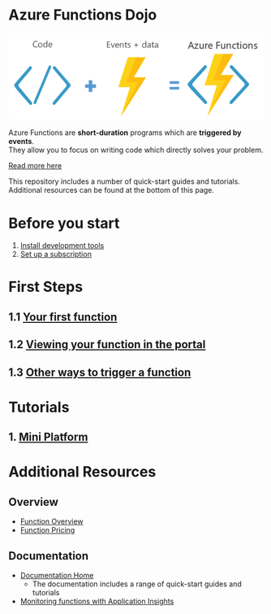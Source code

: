 # Azure Functions Dojo

![Functions Banner](/Images/banner.png)

Azure Functions are **short-duration** programs which are **triggered by events**.<br>
They allow you to focus on writing code which directly solves your problem.

[Read more here](https://docs.microsoft.com/en-gb/azure/azure-functions/functions-overview)


This repository includes a number of quick-start guides and tutorials.<br>
Additional resources can be found at the bottom of this page.




# Before you start
1. [Install development tools](/Development-Tools.md)
2. [Set up a subscription](/Subscription-Setup.md)

# First Steps
## 1.1 [Your first function](/First-Steps/1.1/README.md)
## 1.2 [Viewing your function in the portal](/First-Steps/1.2/README.md)
## 1.3 [Other ways to trigger a function](/First-Steps/1.3/README.md)

# Tutorials
## 1. [Mini Platform](/Tutorials/1-Mini-Platform/README.md)

# Additional Resources
## Overview
* [Function Overview](https://azure.microsoft.com/en-gb/services/functions/)
* [Function Pricing](https://azure.microsoft.com/en-gb/pricing/details/functions/)

## Documentation
* [Documentation Home](https://docs.microsoft.com/en-gb/azure/azure-functions/)
    * The documentation includes a range of quick-start guides and tutorials
* [Monitoring functions with Application Insights](https://docs.microsoft.com/en-us/azure/azure-functions/functions-monitoring)